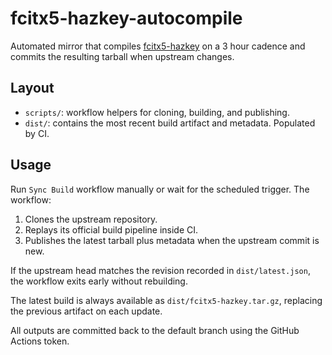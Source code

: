 # fcitx5-hazkey-autocompile

Automated mirror that compiles [fcitx5-hazkey](https://github.com/7ka-Hiira/fcitx5-hazkey) on a 3 hour cadence and commits the resulting tarball when upstream changes.

## Layout

- `scripts/`: workflow helpers for cloning, building, and publishing.
- `dist/`: contains the most recent build artifact and metadata. Populated by CI.

## Usage

Run `Sync Build` workflow manually or wait for the scheduled trigger. The workflow:

1. Clones the upstream repository.
2. Replays its official build pipeline inside CI.
3. Publishes the latest tarball plus metadata when the upstream commit is new.

If the upstream head matches the revision recorded in `dist/latest.json`, the workflow exits early without rebuilding.

The latest build is always available as `dist/fcitx5-hazkey.tar.gz`, replacing the previous artifact on each update.

All outputs are committed back to the default branch using the GitHub Actions token.

